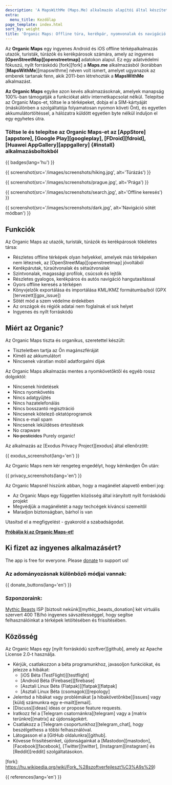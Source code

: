```yaml
---
description: 'A MapsWithMe (Maps.Me) alkalmazás alapítói által készített gyors, részletes offline térképek utazók, turisták, sofőrök, túrázók és kerékpárosok számára.'
extra:
  menu_title: Kezdőlap
page_template: index.html
sort_by: weight
title: 'Organic Maps: Offline túra, kerékpár, nyomvonalak és navigáció'
---
```


Az **Organic Maps** egy ingyenes Android és iOS offline térképalkalmazás utazók, turisták, túrázók és kerékpárosok számára, amely az ingyenes **[OpenStreetMap][openstreetmap]** adatokon alapul. Ez egy adatvédelmi fókuszú, nyílt forráskódú [fork][fork] a **Maps.me** alkalmazásból (korábban [**MapsWithMe**][mapswithme] néven volt ismert, amelyet ugyanazok az emberek tartanak fenn, akik 2011-ben létrehozták a **MapsWithMe** alkalmazást.

**Az Organic Maps** egyike azon kevés alkalmazásoknak, amelyek manapság 100%-ban támogatják a funkciókat aktív internetkapcsolat nélkül. Telepítse az Organic Maps-et, töltse le a térképeket, dobja el a SIM-kártyáját (máskülönben a szolgáltatója folyamatosan nyomon követi Önt), és egyetlen akkumulátortöltéssel, a hálózatra küldött egyetlen byte nélkül induljon el egy egyhetes útra.

### Töltse le és telepítse az Organic Maps-et az [AppStore][appstore], [Google Play][googleplay], [FDroid][fdroid], [Huawei AppGallery][appgallery] {#install} alkalmazásboltokból

{{ badges(lang='hu') }}

{{ screenshot(src='/images/screenshots/hiking.jpg', alt='Túrázás') }}

{{ screenshot(src='/images/screenshots/prague.jpg', alt='Prága') }}

{{ screenshot(src='/images/screenshots/search.jpg', alt='Offline keresés')
}}

{{ screenshot(src='/images/screenshots/dark.jpg', alt='Navigáció sötét
módban') }}

## Funkciók

Az Organic Maps az utazók, turisták, túrázók és kerékpárosok tökéletes
társa:

- Részletes offline térképek olyan helyekkel, amelyek más térképeken nem
  léteznek, az [OpenStreetMap][openstreetmap] jóvoltából
- Kerékpárutak, túraútvonalak és sétaútvonalak
- Szintvonalak, magassági profilok, csúcsok és lejtők
- Részletes gyalogos, kerékpáros és autós navigáció hangutasítással
- Gyors offline keresés a térképen
- Könyvjelzők exportálása és importálása KML/KMZ formátumba/ból (GPX
  [tervezett][gpx_issue])
- Sötét mód a szem védelme érdekében
- Az országok és régiók adatai nem foglalnak el sok helyet
- Ingyenes és nyílt forráskódú

## Miért az Organic?

Az Organic Maps tiszta és organikus, szeretettel készült:

- Tiszteletben tartja az Ön magánszféráját
- Kíméli az akkumulátort
- Nincsenek váratlan mobil adatforgalmi díjak

Az Organic Maps alkalmazás mentes a nyomkövetőktől és egyéb rossz dolgoktól:

- Nincsenek hirdetések
- Nincs nyomkövetés
- Nincs adatgyűjtés
- Nincs hazatelefonálás
- Nincs bosszantó regisztráció
- Nincsenek kötelező oktatóprogramok
- Nincs e-mail spam
- Nincsenek leküldéses értesítések
- No crapware
- ~~No pesticides~~ Purely organic!

Az alkalmazás az [Exodus Privacy Project][exodus] által ellenőrzött:

{{ exodus_screenshot(lang='en') }}

Az Organic Maps nem kér rengeteg engedélyt, hogy kémkedjen Ön után:

{{ privacy_screenshots(lang='en') }}

Az Organic Mapsnél hiszünk abban, hogy a magánélet alapvető emberi jog:

- Az Organic Maps egy független közösség által irányított nyílt forráskódú
  projekt
- Megvédjük a magánéletét a nagy techcégek kíváncsi szemeitől
- Maradjon biztonságban, bárhol is van

Utasítsd el a megfigyelést - gyakorold a szabadságodat.

**[Próbálja ki az Organic Maps-et!](#install)**

## Ki fizet az ingyenes alkalmazásért?

The app is free for everyone. Please [donate](@/donate/index.md) to support
us!

### Az adományozásnak különböző módjai vannak:

{{ donate_buttons(lang='en') }}

### Szponzoraink:

[Mythic Beasts](https://www.mythic-beasts.com/) ISP [biztosít
nekünk][mythic_beasts_donation] két virtuális szervert 400 TB/hó ingyenes
sávszélességgel, hogy segítse felhasználóinkat a térképek letöltésében és
frissítésében.

## Közösség

Az Organic Maps egy [nyílt forráskódú szoftver][github], amely az Apache
License 2.0-t használja.

- Kérjük, csatlakozzon a béta programunkhoz, javasoljon funkciókat, és
  jelezze a hibákat:
  * [iOS Béta (TestFlight)][testflight]
  * [Android Béta (Firebase)][firebase]
  * [Asztali Linux Béta (Flatpak)][flatpak][flatpak]
  * [Asztali Linux Béta (csomagok)][repology]
- Jelentsd a hibákat vagy problémákat [a hibakövetőnkbe][issues] vagy [küldj
  számunkra egy e-mailt][email].
- [Discuss][ideas] ideas or propose feature requests.
- Iratkozz fel a [Telegram csatornánkra][telegram] vagy a [matrix
  terünkre][matrix] az újdonságokért.
- Csatlakozz a [Telegram csoportunkhoz][telegram_chat], hogy beszélgethess a
  többi felhasználóval.
- Látogasson el a [GitHub oldalunkra][github].
- Kövesse frissítéseinket, újdonságainkat a [Mastodon][mastodon],
  [Facebook][facebook], [Twitter][twitter], [Instagram][instagram] és
  [Reddit][reddit] szolgáltatásokon.

[fork]: https://hu.wikipedia.org/wiki/Fork_%28szoftverfejleszt%C3%A9s%29)

{{ references(lang='en') }}
